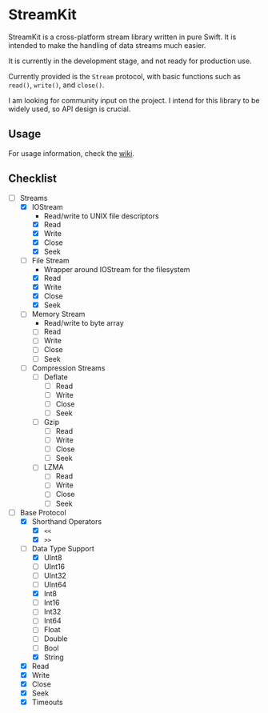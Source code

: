 # StreamKit

StreamKit is a cross-platform stream library written in pure Swift. It is intended to make the handling of data streams much easier.

It is currently in the development stage, and not ready for production use.

Currently provided is the `Stream` protocol, with basic functions such as `read()`, `write()`, and `close()`.

I am looking for community input on the project. I intend for this library to be widely used, so API design is crucial.

## Usage
For usage information, check the [wiki](https://github.com/eswick/StreamKit/wiki).

## Checklist

- [ ] Streams
  - [x] IOStream
    - Read/write to UNIX file descriptors
    - [x] Read
    - [x] Write
    - [x] Close
    - [x] Seek
  - [ ] File Stream
    - Wrapper around IOStream for the filesystem
    - [x] Read
    - [x] Write
    - [x] Close
    - [x] Seek
  - [ ] Memory Stream
    - Read/write to byte array
    - [ ] Read
    - [ ] Write
    - [ ] Close
    - [ ] Seek
  - [ ] Compression Streams
    - [ ] Deflate
      - [ ] Read
      - [ ] Write
      - [ ] Close
      - [ ] Seek
    - [ ] Gzip
      - [ ] Read
      - [ ] Write
      - [ ] Close
      - [ ] Seek
    - [ ] LZMA
      - [ ] Read
      - [ ] Write
      - [ ] Close
      - [ ] Seek
- [ ] Base Protocol
  - [x] Shorthand Operators
    - [x] `<<`
    - [x] `>>`
  - [ ] Data Type Support
    - [x] UInt8
    - [ ] UInt16
    - [ ] UInt32
    - [ ] UInt64
    - [x] Int8
    - [ ] Int16
    - [ ] Int32
    - [ ] Int64
    - [ ] Float
    - [ ] Double
    - [ ] Bool
    - [x] String
  - [x] Read
  - [x] Write
  - [x] Close
  - [x] Seek
  - [x] Timeouts
